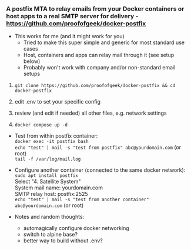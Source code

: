 ### A postfix MTA to relay emails from your Docker containers or host apps to a real SMTP server for delivery - https://github.com/proofofgeek/docker-postfix  
- This works for me (and it might work for you)
  - Tried to make this super simple and generic for most standard use cases
  - Host, containers and apps can relay mail through it (see setup below)
  - Probably won't work with company and/or non-standard email setups

1. `git clone https://github.com/proofofgeek/docker-postfix && cd docker-postfix`

2. edit .env to set your specific config

3. review (and edit if needed) all other files, e.g. network settings

4. `docker compose up -d`

- Test from within postfix container:  
  `docker exec -it postfix bash`  
  `echo "test" | mail -s "test from postfix" abc@yourdomain.com` (or root)  
  `tail -f /var/log/mail.log`
  
- Configure another container (connected to the same docker network):  
  `sudo apt install postfix`  
  Select "4. Satellite System"  
  System mail name: yourdomain.com  
  SMTP relay host: postfix:2525  
  `echo "test" | mail -s "test from another container" abc@yourdomain.com` (or root)

- Notes and random thoughts:
  - automagically configure docker networking
  - switch to alpine base?  
  - better way to build without .env?